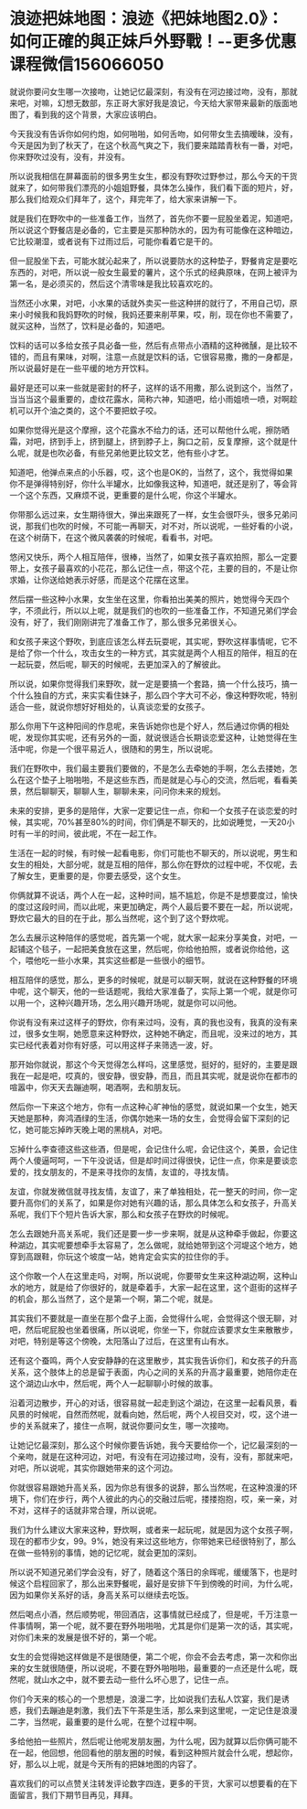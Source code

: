 # 浪迹把妹地图：浪迹《把妹地图2.0》：如何正確的與正妹戶外野戰！--更多优惠课程微信156066050

就说你要问女生哪一次接吻，让她记忆最深刻，有没有在河边接过吻，没有，那就来吧，对嘛，幻想无数部，东正哥大家好我是浪记，今天给大家带来最新的版面地图了，看到我的这个背景，大家应该明白。

今天我没有告诉你如何约炮，如何啪啪，如何舌吻，如何带女生去搞暧昧，没有，今天是因为到了秋天了，在这个秋高气爽之下，我们要来踏踏青秋有一番，对吧，你来野吹过没有，没有，并没有。

所以说我相信在屏幕面前的很多男生女生，都没有野吹过野参过，那么今天的干货就来了，如何带我们漂亮的小姐姐野餐，具体怎么操作，我们看下面的短片，好，那么我们给观众们拜年了，这个，拜完年了，给大家来讲解一下。

就是我们在野吹中的一些准备工作，当然了，首先你不要一屁股坐着泥，知道吧，所以说这个野餐店是必备的，它主要是买那种防水的，因为有可能像在这种暗边，它比较潮湿，或者说有下过雨过后，可能你看着它是干的。

但一屁股坐下去，可能水就沁起来了，所以说要防水的这种垫子，野餐肯定是要吃东西的，对吧，所以说一般女生最爱的薯片，这个乐式的经典原味，在网上被评为第一名，是必须买的，然后这个清零味是我比较喜欢吃的。

当然还小水果，对吧，小水果的话就外卖买一些这种拼的就行了，不用自己切，原来小时候我和我妈野吹的时候，我妈还要来削苹果，哎，削，现在你也不需要了，就买这种，当然了，饮料是必备的，知道吧。

饮料的话可以多给女孩子具必备一些，然后有点带点小酒精的这种微醺，是比较不错的，而且有果味，对啊，注意一点就是饮料的话，它很容易撒，撒的一身都是，所以说最好是在一些平缓的地方开饮料。

最好是还可以来一些就是密封的杯子，这样的话不用撒，那么说到这个，当然了，当当当这个最重要的，虚纹花露水，简称六神，知道吧，给小雨姐喷一喷，对啊趁机可以开个油之类的，这个不要把蚊子咬。

如果你觉得光是这个摩擦，这个花露水不给力的话，还可以帮他什么呢，擦防晒霜，对吧，挤到手上，挤到腿上，挤到脖子上，胸口之前，反复摩擦，这个就是什么呢，就是也吹必备，有些兄弟他更比较文艺，他有些小才艺。

知道吧，他弹点来点的小乐器，哎，这个也是OK的，当然了，这个，我觉得如果你不是弹得特别好，你什么半罐水，比如像我这种，知道吧，就还是别了，等会背一个这个东西，又麻烦不说，更重要的是什么呢，你这个半罐水。

你带那么远过来，女生期待很大，弹出来跟死了一样，女生会很吓头，很多兄弟问说，那我们也吹的时候，不可能一再聊天，对不对，所以说呢，一些好看的小说，在这个树荫下，在这个微风袭袭的时候呢，看看书，对吧。

悠闲又快乐，两个人相互陪伴，很棒，当然了，如果女孩子喜欢拍照，那么一定要带上，女孩子最喜欢的小花花，那么记住一点，带这个花，主要的目的，不是让你求婚，让你送给她表示好感，而是这个花摆在这里。

然后摆一些这种小水果，女生坐在这里，你看拍出美美的照片，她觉得今天四个字，不须此行，所以以上呢，就是我们的也吹的一些准备工作，不知道兄弟们学会没有，好了，我们刚刚讲完了准备工作了，那么很多兄弟很关心。

和女孩子来这个野吹，到底应该怎么样去玩耍呢，其实呢，野吹这样事情呢，它不是给了你一个什么，攻击女生的一种方式，其实就是两个人相互的陪伴，相互的在一起玩耍，然后呢，聊天的时候呢，去更加深入的了解彼此。

所以说，如果你觉得我们来野吹，就一定是要搞一个套路，搞一个什么技巧，搞一个什么独自的方式，来实实看住妹子，那么四个字大可不必，像这种野吹呢，特别适合一些，就说你想好好相处的，认真谈恋爱的女孩子。

那么你用下午这种阳间的作息呢，来告诉她你也是个好人，然后通过你俩的相处呢，发现你其实呢，还有另外的一面，就说很适合长期谈恋爱这种，让她觉得在生活中呢，你是一个很平易近人，很随和的男生，所以说呢。

我们在野吹中，我们最主要我们要做的，不是怎么去牵她的手啊，怎么去搂她，怎么在这个垫子上啪啪啪，不是这些东西，而是就是心与心的交流，然后呢，看看美景，然后聊聊天，聊聊人生，聊聊未来，问问你未来的规划。

未来的安排，更多的是陪伴，大家一定要记住一点，你和一个女孩子在谈恋爱的时候，其实呢，70%甚至80%的时间，你们俩是不聊天的，比如说睡觉，一天20小时有一半的时间，彼此呢，不在一起工作。

生活在一起的时候，有时候一起看电影，你们可能也不聊天的，所以说呢，男生和女生的相处，大部分呢，就是互相的陪伴，那么你在野炊的过程中呢，不仅呢，去了解女生，更重要的是，你要去感受，这个女生。

你俩就算不说话，两个人在一起，这种时间，尴不尴尬，你是不是想要度过，愉快的度过这段时间，而以此呢，来更加确定，两个人最后要不要在一起，所以说呢，野炊它最大的目的在于此，那么当然呢，这个到了这个野炊呢。

怎么去展示这种陪伴的感觉呢，首先第一个呢，就大家一起来分享美食，对吧，一起铺这个毯子，一起把美食放在这里，然后呢，你给他拍照，或者说你给他，这个，喂他吃一些小水果，其实这些都是一些很小的细节。

相互陪伴的感觉，那么，更多的时候呢，就是可以聊天啊，就说在这种野餐的环境中呢，这个聊天，他的一些话题呢，我给大家准备了，实际上第一个呢，就是你可以用一个，这种兴趣开场，怎么用兴趣开场呢，就是你可以问他。

你说有没有来过这样子的野炊，你有来过吗，没有，真的我也没有，我真的没有来过，很多女生啊，她愿意来这种野炊，这种她不确定，而且呢，没来过的地方，其实已经代表着对你有好感，可以用这样子来筛选一波，好。

那开始你就说，那这个今天觉得怎么样吗，这里感觉，挺好的，挺好的，主要是跟我在一起是吧，哎真的，很安静，很安静，而且，而且其实呢，就是说你在都市的喧嚣中，你天天去蹦迪啊，喝酒啊，去和朋友玩。

然后你一下来这个地方，你有一点这种心旷神怡的感觉，就说如果一个女生，她天天她是那种，奔鸿酒绿的生活，你偶尔她来一场的女生，会觉得会留下深刻的记忆，她可能忘掉昨天晚上喝的黑桃A，对吧。

忘掉什么李查德这些这些酒，但是呢，会记住什么呢，会记住这个，美景，会记住两个人傻逼呵呵，一下午没说话，但是却时间过得很快，记住一点，你来是要谈恋爱的，找女朋友的，不是来寻找你的友情，友谊的，寻找友情。

友谊，你就发微信就寻找友情，友谊了，来了单独相处，花一整天的时间，你一定要升高你们的关系了，如果是你对她有兴趣的话，那么具体怎么和女孩子，升高关系呢，我们下个短片告诉大家，那么和女孩子在野炊的时候呢。

怎么去跟她升高关系呢，我们还是要一步一步来啊，就是从这种牵手做起，你要这种湖边，其实呢要想牵手太容易了，怎么做呢，就给她带到这个河堤这个地方，她穿到高跟鞋，你玩这个坡度一站，她肯定会实实的拉住你的手。

这个你敢一个人在这里走吗，对啊，所以说呢，你要带女生来这种湖边啊，这种山水的地方，就是给了你很好的，就是牵着手，大家一起在这里，这个逛街的这样子的机会，那么当然了，这个是第一个啊，第二个呢，就是。

其实我们不要就是一直坐在那个盘子上面，会觉得什么呢，会觉得这个很无聊，对吧，然后呢屁股也坐着很痛，所以说呢，你坐一下，你就应该要求女生来散散步，对吧，特别是等这个傍晚，太阳落山了过后，在这里有山有水。

还有这个蚕鸣，两个人安安静静的在这里散步，其实我告诉你们，和女孩子的升高关系，这个肢体上的总是留于表面，内心之间的关系的升高才最重要，她陪你走在这个湖边山水中，然后呢，两个人一起聊聊小时候的故事。

沿着河边散步，开心的对话，很容易就一起走到这个湖边，在这里一起看风景，看风景的时候呢，自然而然呢，就看向她，然后呢，两个人视目交对，哎，这个进一步的关系就来了，接住一点啊，就说你要问女生，哪一次接吻。

让她记忆最深刻，那么这个时候你要告诉她，我今天要给你一个，记忆最深刻的一个亲吻，就是在这种河边，对吧，有没有在河边接过吻，没有，没有，那就来吧，对吧，所以说呢，其实你跟她带来的这个河边。

你就很容易跟她升高关系，因为你总有很多的说辞，那么当然呢，在这种浪漫的环境下，你们在步行，两个人彼此的内心的交融过后呢，搂搂抱抱，哎，亲一亲，对不对，这样子的话就非常合理，所以说呢。

我们为什么建议大家来这种，野炊啊，或者来一起玩呢，就是因为这个女孩子啊，现在的都市少女，99。9%，她没有来过这些地方，你带她来已经很特别了，那么在做一些特别的事情，她的记忆呢，就会更加的深刻。

所以说不知道兄弟们学会没有，好了，随着这个落日的余晖呢，缓缓落下，也是时候这个启程回家了，那么出来野餐呢，最好是安排下午到傍晚的时间，为什么呢，因为如果你关系好的话，身高关系可以继续去吃饭。

然后喝点小酒，然后顺势呢，带回酒店，这事情就已经成了，但是呢，千万注意一件事情啊，第一个呢，就不要在野外啪啪啪，尤其是你们是第一次的话，其实呢，对你们未来的发展是很不好的，第一个呢。

女生的会觉得她这样做是不是很随便，第二个呢，你会不会去考虑，第一次和你出来的女生就很随便，所以说呢，不要在野外啪啪啪，最重要的一点还是什么呢，既然呢，就山水之中，就不要去动一些什么坏心思了，记住一点。

你们今天来的核心的一个思想是，浪漫二字，比如说我们去私人饮宴，我们是诱惑，我们去蹦迪是刺激，我们去下午茶是生活，那么来到这里呢，一定记住是浪漫二字，当然呢，最重要的是什么呢，在整个过程中啊。

多给他拍一些照片，然后呢让他呢发朋友圈，为什么呢，因为就算以后你俩可能不在一起，他回想，他回看他的朋友圈的时候，看到这种照片就会什么呢，想起你，好，那么以上呢，就是今天所有的把妹地图的内容了。

喜欢我们的可以点赞关注转发评论数字四连，更多的干货，大家可以想要看的在下面留言，我们下期节目再见，拜拜。